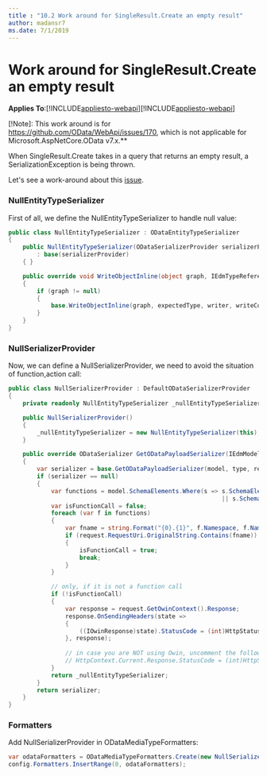 ```yaml
---
title : "10.2 Work around for SingleResult.Create an empty result"
author: madansr7
ms.date: 7/1/2019
---
```

# Work around for SingleResult.Create an empty result
**Applies To**:[!INCLUDE[appliesto-webapi](../includes/appliesto-webapi-v7.md)][!INCLUDE[appliesto-webapi](../includes/appliesto-webapi-v6.md)]

[!Note]: This work around is for https://github.com/OData/WebApi/issues/170, which is not applicable for Microsoft.AspNetCore.OData v7.x.**

When SingleResult.Create takes in a query that returns an empty result, a SerializationException is being thrown.

Let's see a work-around about this [issue](https://github.com/OData/WebApi/issues/170).

### NullEntityTypeSerializer

First of all, we define the NullEntityTypeSerializer to handle null value:

```C#
public class NullEntityTypeSerializer : ODataEntityTypeSerializer
{
    public NullEntityTypeSerializer(ODataSerializerProvider serializerProvider)
        : base(serializerProvider)
    { }

    public override void WriteObjectInline(object graph, IEdmTypeReference expectedType, ODataWriter writer, ODataSerializerContext writeContext)
    {
        if (graph != null)
        {
            base.WriteObjectInline(graph, expectedType, writer, writeContext);
        }
    }
}
```

### NullSerializerProvider

Now, we can define a NullSerializerProvider, we need to avoid the situation of function,action call:

```C#
public class NullSerializerProvider : DefaultODataSerializerProvider
{
    private readonly NullEntityTypeSerializer _nullEntityTypeSerializer;

    public NullSerializerProvider()
    {
        _nullEntityTypeSerializer = new NullEntityTypeSerializer(this);
    }

    public override ODataSerializer GetODataPayloadSerializer(IEdmModel model, Type type, HttpRequestMessage request)
    {
        var serializer = base.GetODataPayloadSerializer(model, type, request);
        if (serializer == null)
        {
			var functions = model.SchemaElements.Where(s => s.SchemaElementKind == EdmSchemaElementKind.Function
                                                            || s.SchemaElementKind == EdmSchemaElementKind.Action);
            var isFunctionCall = false;
            foreach (var f in functions)
            {
                var fname = string.Format("{0}.{1}", f.Namespace, f.Name);
                if (request.RequestUri.OriginalString.Contains(fname))
                {
                    isFunctionCall = true;
                    break;
                }
            }

            // only, if it is not a function call
            if (!isFunctionCall)
            {
                var response = request.GetOwinContext().Response;
                response.OnSendingHeaders(state =>
                {
                    ((IOwinResponse)state).StatusCode = (int)HttpStatusCode.NotFound;
                }, response);
                
                // in case you are NOT using Owin, uncomment the following and comment everything above
                // HttpContext.Current.Response.StatusCode = (int)HttpStatusCode.NotFound;
            }
            return _nullEntityTypeSerializer;
        }
        return serializer;
    }
}
```

### Formatters

Add NullSerializerProvider in ODataMediaTypeFormatters:

```C#
var odataFormatters = ODataMediaTypeFormatters.Create(new NullSerializerProvider(), new DefaultODataDeserializerProvider());
config.Formatters.InsertRange(0, odataFormatters);
```
